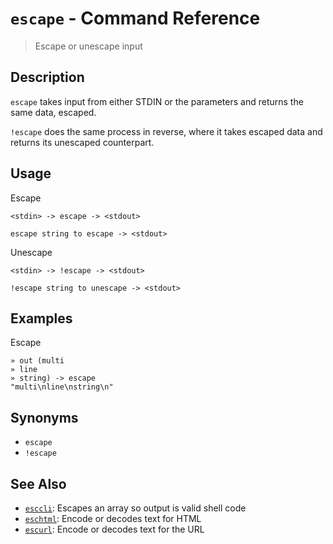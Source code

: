 # `escape` - Command Reference

> Escape or unescape input 

## Description

`escape` takes input from either STDIN or the parameters and returns the same
data, escaped.

`!escape` does the same process in reverse, where it takes escaped data and
returns its unescaped counterpart.

## Usage

Escape

    <stdin> -> escape -> <stdout>
    
    escape string to escape -> <stdout>
    
Unescape

    <stdin> -> !escape -> <stdout>
    
    !escape string to unescape -> <stdout>

## Examples

Escape

    » out (multi
    » line
    » string) -> escape
    "multi\nline\nstring\n" 

## Synonyms

* `escape`
* `!escape`


## See Also

* [`esccli`](../commands/esccli.md):
  Escapes an array so output is valid shell code
* [`eschtml`](../commands/eschtml.md):
  Encode or decodes text for HTML
* [`escurl`](../commands/escurl.md):
  Encode or decodes text for the URL